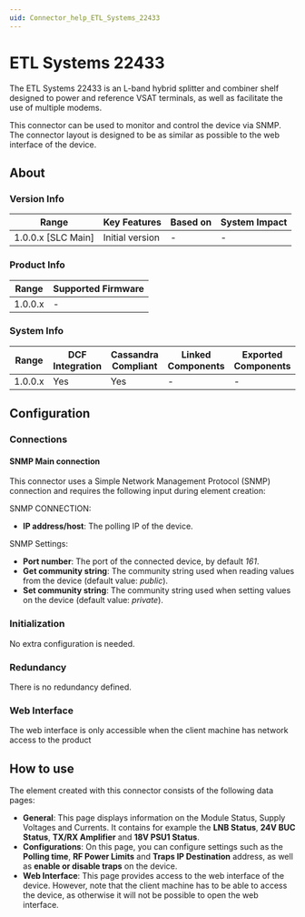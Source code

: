 ```yaml
---
uid: Connector_help_ETL_Systems_22433
---
```


# ETL Systems 22433

The ETL Systems 22433 is an L-band hybrid splitter and combiner shelf designed to power and reference VSAT terminals, as well as facilitate the use of multiple modems.

This connector can be used to monitor and control the device via SNMP. The connector layout is designed to be as similar as possible to the web interface of the device.

## About

### Version Info

| Range                | Key Features     | Based on     | System Impact     |
|----------------------|------------------|--------------|-------------------|
| 1.0.0.x [SLC Main]   | Initial version  | -            | -                 |

### Product Info

| Range     | Supported Firmware     |
|-----------|------------------------|
| 1.0.0.x   | -                      |

### System Info

| Range     | DCF Integration     | Cassandra Compliant     | Linked Components     | Exported Components     |
|-----------|---------------------|-------------------------|-----------------------|-------------------------|
| 1.0.0.x   | Yes                 | Yes                     | -                     | -                       |

## Configuration

### Connections

#### SNMP Main connection

This connector uses a Simple Network Management Protocol (SNMP) connection and requires the following input during element creation:

SNMP CONNECTION:

- **IP address/host**: The polling IP of the device.

SNMP Settings:

- **Port number**: The port of the connected device, by default *161*.
- **Get community string**: The community string used when reading values from the device (default value: *public*).
- **Set community string**: The community string used when setting values on the device (default value: *private*).

### Initialization

No extra configuration is needed.

### Redundancy

There is no redundancy defined.

### Web Interface

The web interface is only accessible when the client machine has network access to the product

## How to use

The element created with this connector consists of the following data pages:

- **General**: This page displays information on the Module Status, Supply Voltages and Currents. It contains for example the **LNB Status**, **24V BUC Status**, **TX/RX Amplifier** and **18V PSU1 Status**.
- **Configurations**: On this page, you can configure settings such as the **Polling time**, **RF Power Limits** and **Traps IP Destination** address, as well as **enable or disable traps** on the device.
- **Web Interface**: This page provides access to the web interface of the device. However, note that the client machine has to be able to access the device, as otherwise it will not be possible to open the web interface.
